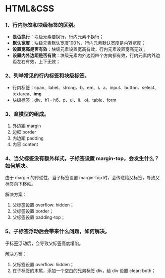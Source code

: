 # HTML&CSS
               
### 1、行内标签和块级标签的区别。

- **是否换行**：块级元素要换行，行内元素不换行；
- **默认宽度**：块级元素默认宽度100%，行内元素默认宽度是内容宽度；
- **设置宽高是否有效**：块级元素设置宽高有效，行内元素设置宽高无效；
- **设置内外边距是否有效**：块级元素内外边距四个方向都有效，行内元素内外边距左右有效，上下无效；



### 2、列举常见的行内标签和块级标签。

- 行内标签：span、label、strong、b、em、i、a、input、button、select、textarea、**img**
- 块级标签：div、h1 - h6、p、ul、li、ol、table、form



### 3、盒模型的组成。

1. 外边距 margin
2. 边框 border
3. 内边距 padding
4. 内容 content



### 4、当父标签没有额外样式，子标签设置 margin-top，会发生什么？如何解决。

由于 margin 的传递性，当子标签设置 margin-top 时，会传递给父标签，导致父标签向下移动。

解决方案：

1. 父标签设置 overflow: hidden；
2. 父标签设置 border；
3. 父标签设置 padding-top；



### 5、子标签浮动后会带来什么问题，如何解决。

子标签浮动后，会导致父标签高度塌陷。

解决方案：

1. 父标签设置 overflow: hidden；
2. 在子标签的末尾，添加一个空白的兄弟标签 div，给 div 设置 clear: both；




